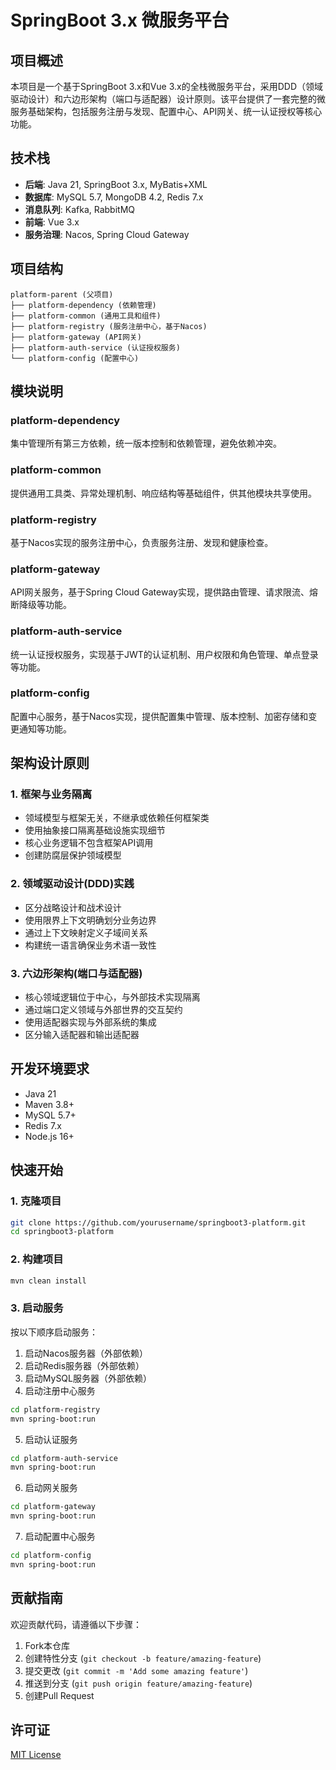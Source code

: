 # SpringBoot 3.x 微服务平台

## 项目概述
本项目是一个基于SpringBoot 3.x和Vue 3.x的全栈微服务平台，采用DDD（领域驱动设计）和六边形架构（端口与适配器）设计原则。该平台提供了一套完整的微服务基础架构，包括服务注册与发现、配置中心、API网关、统一认证授权等核心功能。

## 技术栈
- **后端**: Java 21, SpringBoot 3.x, MyBatis+XML
- **数据库**: MySQL 5.7, MongoDB 4.2, Redis 7.x
- **消息队列**: Kafka, RabbitMQ
- **前端**: Vue 3.x
- **服务治理**: Nacos, Spring Cloud Gateway

## 项目结构
```
platform-parent (父项目)
├── platform-dependency (依赖管理)
├── platform-common (通用工具和组件)
├── platform-registry (服务注册中心，基于Nacos)
├── platform-gateway (API网关)
├── platform-auth-service (认证授权服务)
└── platform-config (配置中心)
```

## 模块说明

### platform-dependency
集中管理所有第三方依赖，统一版本控制和依赖管理，避免依赖冲突。

### platform-common
提供通用工具类、异常处理机制、响应结构等基础组件，供其他模块共享使用。

### platform-registry
基于Nacos实现的服务注册中心，负责服务注册、发现和健康检查。

### platform-gateway
API网关服务，基于Spring Cloud Gateway实现，提供路由管理、请求限流、熔断降级等功能。

### platform-auth-service
统一认证授权服务，实现基于JWT的认证机制、用户权限和角色管理、单点登录等功能。

### platform-config
配置中心服务，基于Nacos实现，提供配置集中管理、版本控制、加密存储和变更通知等功能。

## 架构设计原则

### 1. 框架与业务隔离
- 领域模型与框架无关，不继承或依赖任何框架类
- 使用抽象接口隔离基础设施实现细节
- 核心业务逻辑不包含框架API调用
- 创建防腐层保护领域模型

### 2. 领域驱动设计(DDD)实践
- 区分战略设计和战术设计
- 使用限界上下文明确划分业务边界
- 通过上下文映射定义子域间关系
- 构建统一语言确保业务术语一致性

### 3. 六边形架构(端口与适配器)
- 核心领域逻辑位于中心，与外部技术实现隔离
- 通过端口定义领域与外部世界的交互契约
- 使用适配器实现与外部系统的集成
- 区分输入适配器和输出适配器

## 开发环境要求
- Java 21
- Maven 3.8+
- MySQL 5.7+
- Redis 7.x
- Node.js 16+

## 快速开始

### 1. 克隆项目
```bash
git clone https://github.com/yourusername/springboot3-platform.git
cd springboot3-platform
```

### 2. 构建项目
```bash
mvn clean install
```

### 3. 启动服务
按以下顺序启动服务：
1. 启动Nacos服务器（外部依赖）
2. 启动Redis服务器（外部依赖）
3. 启动MySQL服务器（外部依赖）
4. 启动注册中心服务
```bash
cd platform-registry
mvn spring-boot:run
```
5. 启动认证服务
```bash
cd platform-auth-service
mvn spring-boot:run
```
6. 启动网关服务
```bash
cd platform-gateway
mvn spring-boot:run
```
7. 启动配置中心服务
```bash
cd platform-config
mvn spring-boot:run
```

## 贡献指南
欢迎贡献代码，请遵循以下步骤：
1. Fork本仓库
2. 创建特性分支 (`git checkout -b feature/amazing-feature`)
3. 提交更改 (`git commit -m 'Add some amazing feature'`)
4. 推送到分支 (`git push origin feature/amazing-feature`)
5. 创建Pull Request

## 许可证
[MIT License](LICENSE)
